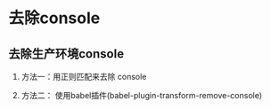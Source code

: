 # 去除console

## 去除生产环境console

1. 方法一：用正则匹配来去除 console

2. 方法二： 使用babel插件(babel-plugin-transform-remove-console)